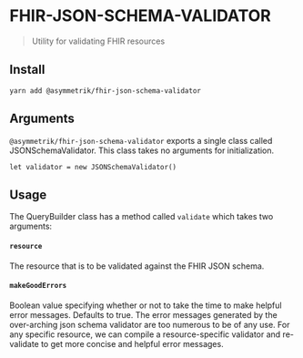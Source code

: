 # FHIR-JSON-SCHEMA-VALIDATOR
> Utility for validating FHIR resources

## Install
```shell
yarn add @asymmetrik/fhir-json-schema-validator
```

## Arguments

`@asymmetrik/fhir-json-schema-validator` exports a single class called JSONSchemaValidator. This class takes no arguments for initialization.
```
let validator = new JSONSchemaValidator()
```


## Usage
The QueryBuilder class has a method called `validate` which takes two arguments:

#### `resource`
The resource that is to be validated against the FHIR JSON schema.

#### `makeGoodErrors`
Boolean value specifying whether or not to take the time to make helpful error messages. Defaults to true.
The error messages generated by the over-arching json schema validator are too numerous to be of any use. For
any specific resource, we can compile a resource-specific validator and re-validate to get more concise and helpful
error messages.
